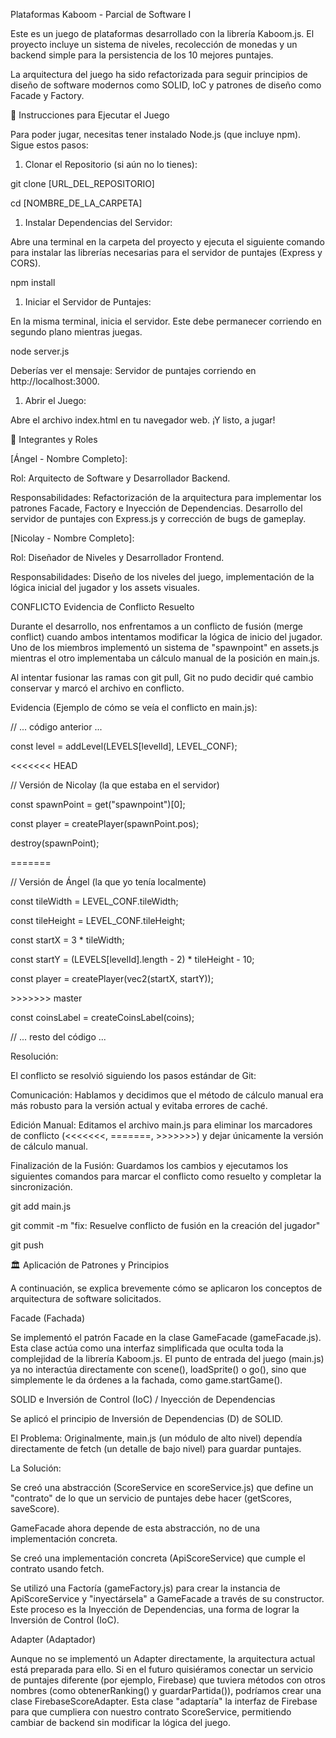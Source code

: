 Plataformas Kaboom - Parcial de Software I

Este es un juego de plataformas desarrollado con la librería Kaboom.js. El proyecto incluye un sistema de niveles, recolección de monedas y un backend simple para la persistencia de los 10 mejores puntajes.

La arquitectura del juego ha sido refactorizada para seguir principios de diseño de software modernos como SOLID, IoC y patrones de diseño como Facade y Factory.

🚀 Instrucciones para Ejecutar el Juego

Para poder jugar, necesitas tener instalado Node.js (que incluye npm). Sigue estos pasos:

1. Clonar el Repositorio (si aún no lo tienes):

git clone [URL\_DEL\_REPOSITORIO]

cd [NOMBRE\_DE\_LA\_CARPETA]


1. Instalar Dependencias del Servidor:

Abre una terminal en la carpeta del proyecto y ejecuta el siguiente comando para instalar las librerías necesarias para el servidor de puntajes (Express y CORS).

npm install


1. Iniciar el Servidor de Puntajes:

En la misma terminal, inicia el servidor. Este debe permanecer corriendo en segundo plano mientras juegas.

node server.js


Deberías ver el mensaje: Servidor de puntajes corriendo en http://localhost:3000.

1. Abrir el Juego:

Abre el archivo index.html en tu navegador web. ¡Y listo, a jugar!

👥 Integrantes y Roles

[Ángel - Nombre Completo]:

Rol: Arquitecto de Software y Desarrollador Backend.

Responsabilidades: Refactorización de la arquitectura para implementar los patrones Facade, Factory e Inyección de Dependencias. Desarrollo del servidor de puntajes con Express.js y corrección de bugs de gameplay.

[Nicolay - Nombre Completo]:

Rol: Diseñador de Niveles y Desarrollador Frontend.

Responsabilidades: Diseño de los niveles del juego, implementación de la lógica inicial del jugador y los assets visuales.

CONFLICTO Evidencia de Conflicto Resuelto

Durante el desarrollo, nos enfrentamos a un conflicto de fusión (merge conflict) cuando ambos intentamos modificar la lógica de inicio del jugador. Uno de los miembros implementó un sistema de "spawnpoint" en assets.js mientras el otro implementaba un cálculo manual de la posición en main.js.

Al intentar fusionar las ramas con git pull, Git no pudo decidir qué cambio conservar y marcó el archivo en conflicto.

Evidencia (Ejemplo de cómo se veía el conflicto en main.js):

// ... código anterior ...

const level = addLevel(LEVELS[levelId], LEVEL\_CONF);

<<<<<<< HEAD

// Versión de Nicolay (la que estaba en el servidor)

const spawnPoint = get("spawnpoint")[0];

const player = createPlayer(spawnPoint.pos);

destroy(spawnPoint);

\=======

// Versión de Ángel (la que yo tenía localmente)

const tileWidth = LEVEL\_CONF.tileWidth;

const tileHeight = LEVEL\_CONF.tileHeight;

const startX = 3 \* tileWidth;

const startY = (LEVELS[levelId].length - 2) \* tileHeight - 10;

const player = createPlayer(vec2(startX, startY));

\>>>>>>> master

const coinsLabel = createCoinsLabel(coins);

// ... resto del código ...


Resolución:

El conflicto se resolvió siguiendo los pasos estándar de Git:

Comunicación: Hablamos y decidimos que el método de cálculo manual era más robusto para la versión actual y evitaba errores de caché.

Edición Manual: Editamos el archivo main.js para eliminar los marcadores de conflicto (<<<<<<<, =======, >>>>>>>) y dejar únicamente la versión de cálculo manual.

Finalización de la Fusión: Guardamos los cambios y ejecutamos los siguientes comandos para marcar el conflicto como resuelto y completar la sincronización.

git add main.js

git commit -m "fix: Resuelve conflicto de fusión en la creación del jugador"

git push


🏛️ Aplicación de Patrones y Principios

A continuación, se explica brevemente cómo se aplicaron los conceptos de arquitectura de software solicitados.

Facade (Fachada)

Se implementó el patrón Facade en la clase GameFacade (gameFacade.js). Esta clase actúa como una interfaz simplificada que oculta toda la complejidad de la librería Kaboom.js. El punto de entrada del juego (main.js) ya no interactúa directamente con scene(), loadSprite() o go(), sino que simplemente le da órdenes a la fachada, como game.startGame().

SOLID e Inversión de Control (IoC) / Inyección de Dependencias

Se aplicó el principio de Inversión de Dependencias (D) de SOLID.

El Problema: Originalmente, main.js (un módulo de alto nivel) dependía directamente de fetch (un detalle de bajo nivel) para guardar puntajes.

La Solución:

Se creó una abstracción (ScoreService en scoreService.js) que define un "contrato" de lo que un servicio de puntajes debe hacer (getScores, saveScore).

GameFacade ahora depende de esta abstracción, no de una implementación concreta.

Se creó una implementación concreta (ApiScoreService) que cumple el contrato usando fetch.

Se utilizó una Factoría (gameFactory.js) para crear la instancia de ApiScoreService y "inyectársela" a GameFacade a través de su constructor. Este proceso es la Inyección de Dependencias, una forma de lograr la Inversión de Control (IoC).

Adapter (Adaptador)

Aunque no se implementó un Adapter directamente, la arquitectura actual está preparada para ello. Si en el futuro quisiéramos conectar un servicio de puntajes diferente (por ejemplo, Firebase) que tuviera métodos con otros nombres (como obtenerRanking() y guardarPartida()), podríamos crear una clase FirebaseScoreAdapter. Esta clase "adaptaría" la interfaz de Firebase para que cumpliera con nuestro contrato ScoreService, permitiendo cambiar de backend sin modificar la lógica del juego.
